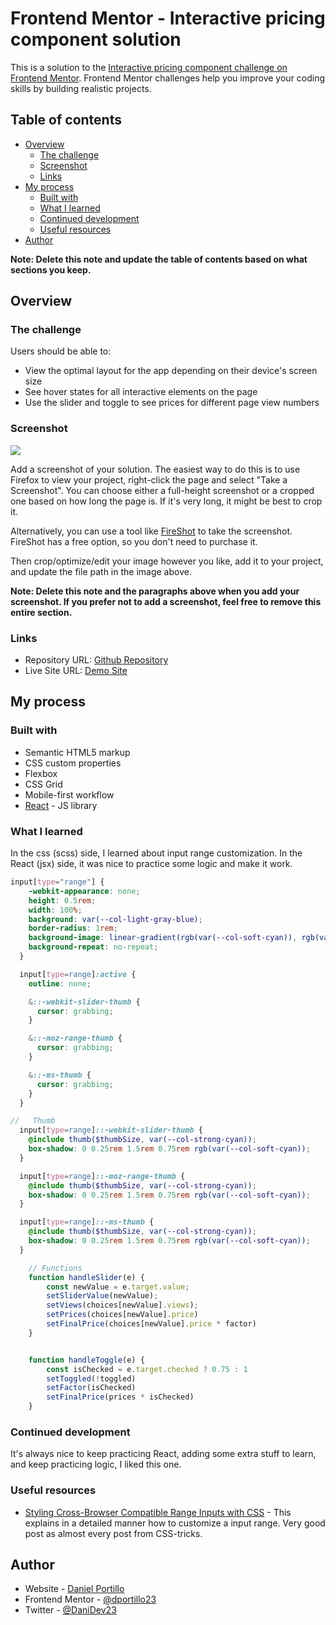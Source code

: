 # Frontend Mentor - Interactive pricing component solution

This is a solution to the [Interactive pricing component challenge on Frontend Mentor](https://www.frontendmentor.io/challenges/interactive-pricing-component-t0m8PIyY8). Frontend Mentor challenges help you improve your coding skills by building realistic projects. 

## Table of contents

- [Overview](#overview)
  - [The challenge](#the-challenge)
  - [Screenshot](#screenshot)
  - [Links](#links)
- [My process](#my-process)
  - [Built with](#built-with)
  - [What I learned](#what-i-learned)
  - [Continued development](#continued-development)
  - [Useful resources](#useful-resources)
- [Author](#author)

**Note: Delete this note and update the table of contents based on what sections you keep.**

## Overview

### The challenge

Users should be able to:

- View the optimal layout for the app depending on their device's screen size
- See hover states for all interactive elements on the page
- Use the slider and toggle to see prices for different page view numbers

### Screenshot

![](./screenshot.jpg)

Add a screenshot of your solution. The easiest way to do this is to use Firefox to view your project, right-click the page and select "Take a Screenshot". You can choose either a full-height screenshot or a cropped one based on how long the page is. If it's very long, it might be best to crop it.

Alternatively, you can use a tool like [FireShot](https://getfireshot.com/) to take the screenshot. FireShot has a free option, so you don't need to purchase it. 

Then crop/optimize/edit your image however you like, add it to your project, and update the file path in the image above.

**Note: Delete this note and the paragraphs above when you add your screenshot. If you prefer not to add a screenshot, feel free to remove this entire section.**

### Links

- Repository URL: [Github Repository](https://github.com/dportillo23/pricing-component)
- Live Site URL: [Demo Site](https://dportillo23.github.io/pricing-component/)

## My process

### Built with

- Semantic HTML5 markup
- CSS custom properties
- Flexbox
- CSS Grid
- Mobile-first workflow
- [React](https://reactjs.org/) - JS library

### What I learned

In the css (scss) side, I learned about input range customization. In the React (jsx) side, it was nice to practice some logic and make it work.


```scss
input[type="range"] {
    -webkit-appearance: none;
    height: 0.5rem;
    width: 100%;
    background: var(--col-light-gray-blue);
    border-radius: 1rem;
    background-image: linear-gradient(rgb(var(--col-soft-cyan)), rgb(var(--col-soft-cyan)));
    background-repeat: no-repeat;
  }

  input[type=range]:active {
    outline: none;

    &::-webkit-slider-thumb {
      cursor: grabbing;
    }

    &::-moz-range-thumb {
      cursor: grabbing;
    }

    &::-ms-thumb {
      cursor: grabbing;
    }
  }

//   Thumb
  input[type=range]::-webkit-slider-thumb {
    @include thumb($thumbSize, var(--col-strong-cyan));
    box-shadow: 0 0.25rem 1.5rem 0.75rem rgb(var(--col-soft-cyan));
  }

  input[type=range]::-moz-range-thumb {
    @include thumb($thumbSize, var(--col-strong-cyan));
    box-shadow: 0 0.25rem 1.5rem 0.75rem rgb(var(--col-soft-cyan));
  }

  input[type=range]::-ms-thumb {
    @include thumb($thumbSize, var(--col-strong-cyan));
    box-shadow: 0 0.25rem 1.5rem 0.75rem rgb(var(--col-soft-cyan));
  }
```
```jsx
    // Functions
    function handleSlider(e) {
        const newValue = e.target.value;
        setSliderValue(newValue);
        setViews(choices[newValue].views);
        setPrices(choices[newValue].price)
        setFinalPrice(choices[newValue].price * factor)
    }


    function handleToggle(e) {
        const isChecked = e.target.checked ? 0.75 : 1
        setToggled(!toggled)
        setFactor(isChecked)
        setFinalPrice(prices * isChecked)
    }
```

### Continued development

It's always nice to keep practicing React, adding some extra stuff to learn, and keep practicing logic, I liked this one.


### Useful resources

- [Styling Cross-Browser Compatible Range Inputs with CSS](https://css-tricks.com/styling-cross-browser-compatible-range-inputs-css/) - This explains in a detailed manner how to customize a input range. Very good post as almost every post from CSS-tricks.

## Author

- Website - [Daniel Portillo](https://www.danielportillo.dev)
- Frontend Mentor - [@dportillo23](https://www.frontendmentor.io/profile/dportillo23)
- Twitter - [@DaniDev23](https://twitter.com/DaniDev23)

